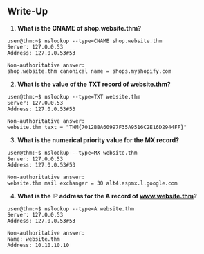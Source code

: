 >
## Write-Up

1) **What is the CNAME of shop.website.thm?**

```shell
user@thm:~$ nslookup --type=CNAME shop.website.thm  
Server: 127.0.0.53  
Address: 127.0.0.53#53  
  
Non-authoritative answer:  
shop.website.thm canonical name = shops.myshopify.com  
```

2) **What is the value of the TXT record of website.thm?**

```shell
user@thm:~$ nslookup --type=TXT website.thm  
Server: 127.0.0.53  
Address: 127.0.0.53#53  

Non-authoritative answer:  
website.thm text = "THM{7012BBA60997F35A9516C2E16D2944FF}"  
```

3) **What is the numerical priority value for the MX record?**

```shell
user@thm:~$ nslookup --type=MX website.thm  
Server: 127.0.0.53  
Address: 127.0.0.53#53  

Non-authoritative answer:  
website.thm mail exchanger = 30 alt4.aspmx.l.google.com  

```

4) **What is the IP address for the A record of www.website.thm?**

```shell
user@thm:~$ nslookup --type=A website.thm  
Server: 127.0.0.53  
Address: 127.0.0.53#53  
  
Non-authoritative answer:  
Name: website.thm  
Address: 10.10.10.10  
```
  
